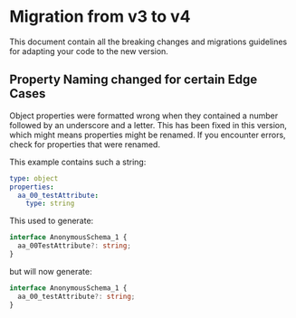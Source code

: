 # Migration from v3 to v4
This document contain all the breaking changes and migrations guidelines for adapting your code to the new version.

## Property Naming changed for certain Edge Cases

Object properties were formatted wrong when they contained a number followed by an underscore and a letter.
This has been fixed in this version, which might means properties might be renamed. If you encounter errors, check for properties that were renamed.

This example contains such a string:

```yaml
type: object
properties:
  aa_00_testAttribute:
    type: string
```

This used to generate:

```ts
interface AnonymousSchema_1 {
  aa_00TestAttribute?: string;
}
```

but will now generate:

```ts
interface AnonymousSchema_1 {
  aa_00_testAttribute?: string;
}
```